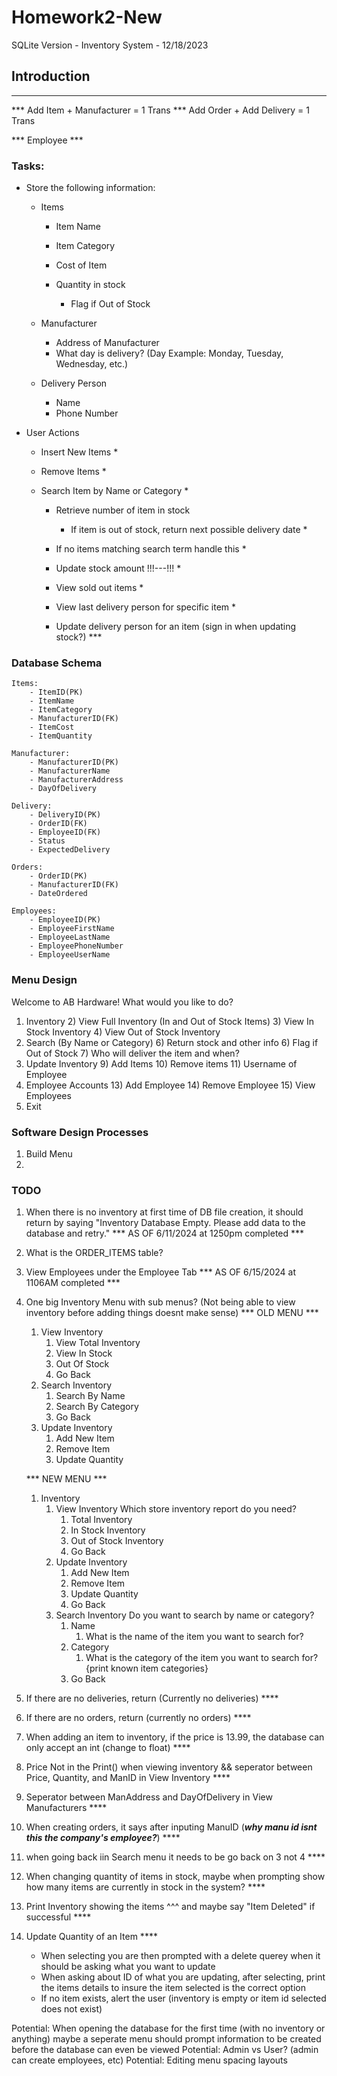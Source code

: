 # Homework2-New
SQLite Version - Inventory System - 12/18/2023

## Introduction

*** 
*** Add Item + Manufacturer = 1 Trans
*** Add Order + Add Delivery = 1 Trans

*** Employee ***

### Tasks: 

- Store the following information: 

    - Items
  
        - Item Name
        - Item Category
        - Cost of Item
        - Quantity in stock

            - Flag if Out of Stock
    
    - Manufacturer

        - Address of Manufacturer
        - What day is delivery? (Day Example: Monday, Tuesday, Wednesday,  etc.)

    - Delivery Person

        - Name
        - Phone Number

- User Actions

    - Insert New Items *
    - Remove Items *
    - Search Item by Name or Category *

        - Retrieve number of item in stock
  
            - If item is out of stock, return next possible delivery date *
      - If no items matching search term handle this *
      - Update stock amount !!!---!!! *
      - View sold out items *
      - View last delivery person for specific item *
      - Update delivery person for an item (sign in when updating stock?) ***

### Database Schema

    Items: 
        - ItemID(PK)
        - ItemName
        - ItemCategory
        - ManufacturerID(FK)
        - ItemCost
        - ItemQuantity
    
    Manufacturer: 
        - ManufacturerID(PK)
        - ManufacturerName
        - ManufacturerAddress
        - DayOfDelivery

    Delivery:
        - DeliveryID(PK)
        - OrderID(FK)
        - EmployeeID(FK)
        - Status
        - ExpectedDelivery

    Orders: 
        - OrderID(PK)
        - ManufacturerID(FK)
        - DateOrdered

    Employees: 
        - EmployeeID(PK)
        - EmployeeFirstName
        - EmployeeLastName
        - EmployeePhoneNumber
        - EmployeeUserName



### Menu Design 

Welcome to AB Hardware!
What would you like to do?

1) Inventory
   2) View Full Inventory (In and Out of Stock Items)
   3) View In Stock Inventory
   4) View Out of Stock Inventory
5) Search (By Name or Category)
   6) Return stock and other info
   6) Flag if Out of Stock
   7) Who will deliver the item and when? 
8) Update Inventory
   9) Add Items
   10) Remove items
   11) Username of Employee
12) Employee Accounts
    13) Add Employee
    14) Remove Employee
    15) View Employees
16) Exit 


### Software Design Processes

1) Build Menu
2) 


### TODO

1) When there is no inventory at first time of DB file creation, it should return by saying "Inventory Database Empty. Please add data to the database and retry." *** AS OF 6/11/2024 at 1250pm completed ***
2) What is the ORDER_ITEMS table?
3) View Employees under the Employee Tab *** AS OF 6/15/2024 at 1106AM completed ***
4) One big Inventory Menu with sub menus? (Not being able to view inventory before adding things doesnt make sense)
    *** OLD MENU ***
    1) View Inventory
        1) View Total Inventory 
        2) View In Stock
        3) Out Of Stock 
        4) Go Back
    2) Search Inventory
        1) Search By Name
        2) Search By Category
        3) Go Back
    3) Update Inventory
        1) Add New Item
        2) Remove Item
        3) Update Quantity

    *** NEW MENU *** 
    1) Inventory
        1) View Inventory
            Which store inventory report do you need?
            1) Total Inventory
            2) In Stock Inventory
            3) Out of Stock Inventory
            4) Go Back
        2) Update Inventory
            1) Add New Item
            2) Remove Item
            3) Update Quantity
            4) Go Back
        3) Search Inventory
            Do you want to search by name or category?
            1) Name
                1) What is the name of the item you want to search for?
            2) Category
                1) What is the category of the item you want to search for?
                {print known item categories}
            3) Go Back

5) If there are no deliveries, return (Currently no deliveries) ****
6) If there are no orders, return (currently no orders) **** 
7) When adding an item to inventory, if the price is 13.99, the database can only accept an int (change to float) **** 
8) Price Not in the Print() when viewing inventory && seperator between Price, Quantity, and ManID in View Inventory **** 
9) Seperator between ManAddress and DayOfDelivery in View Manufacturers ****
10) When creating orders, it says after inputing ManuID (***why manu id isnt this the company's employee?***) ****
11) when going back iin Search menu it needs to be go back on 3 not 4 ****
12) When changing quantity of items in stock, maybe when prompting show how many items are currently in stock in the system? **** 
13) Print Inventory showing the items ^^^ and maybe say "Item Deleted" if successful ****
14) Update Quantity of an Item ****
    - When selecting you are then prompted with a delete querey when it should be asking what you want to update
    - When asking about ID of what you are updating, after selecting, print the items details to insure the item selected is the correct option
    - If no item exists, alert the user (inventory is empty or item id selected does not exist)

Potential: When opening the database for the first time (with no inventory or anything) maybe a seperate menu should prompt information to be created before the database can even be viewed
Potential: Admin vs User? (admin can create employees, etc)
Potential: Editing menu spacing layouts

